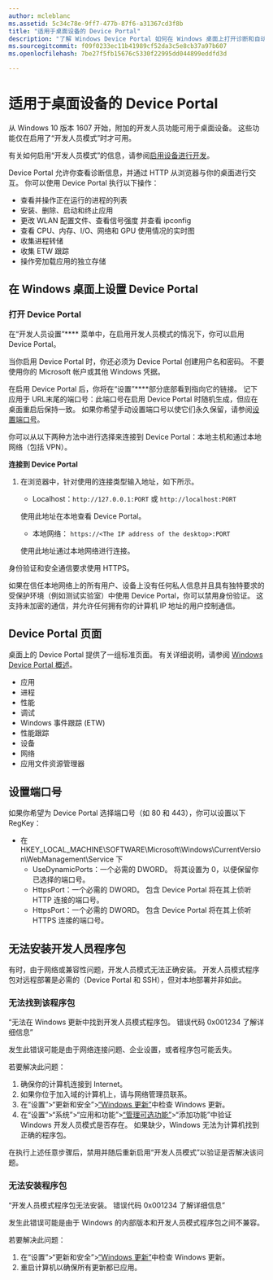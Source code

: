 ```yaml
---
author: mcleblanc
ms.assetid: 5c34c78e-9ff7-477b-87f6-a31367cd3f8b
title: "适用于桌面设备的 Device Portal"
description: "了解 Windows Device Portal 如何在 Windows 桌面上打开诊断和自动化。"
ms.sourcegitcommit: f09f0233ec11b41989cf52da3c5e8cb37a97b607
ms.openlocfilehash: 7be27f5fb15676c5330f22995dd044899eddfd3d

---
```

# 适用于桌面设备的 Device Portal

从 Windows 10 版本 1607 开始，附加的开发人员功能可用于桌面设备。 这些功能仅在启用了“开发人员模式”时才可用。

有关如何启用“开发人员模式”的信息，请参阅[启用设备进行开发](../get-started/enable-your-device-for-development.md)。

Device Portal 允许你查看诊断信息，并通过 HTTP 从浏览器与你的桌面进行交互。 你可以使用 Device Portal 执行以下操作：
- 查看并操作正在运行的进程的列表
- 安装、删除、启动和终止应用
- 更改 WLAN 配置文件、查看信号强度 并查看 ipconfig
- 查看 CPU、内存、I/O、网络和 GPU 使用情况的实时图
- 收集进程转储
- 收集 ETW 跟踪 
- 操作旁加载应用的独立存储

## 在 Windows 桌面上设置 Device Portal

### 打开 Device Portal

在“开发人员设置”**** 菜单中，在启用开发人员模式的情况下，你可以启用 Device Portal。  

当你启用 Device Portal 时，你还必须为 Device Portal 创建用户名和密码。 不要使用你的 Microsoft 帐户或其他 Windows 凭据。  

在启用 Device Portal 后，你将在“设置”****部分底部看到指向它的链接。 记下应用于 URL末尾的端口号：此端口号在启用 Device Portal 时随机生成，但应在桌面重启后保持一致。 如果你希望手动设置端口号以使它们永久保留，请参阅[设置端口号](device-portal-desktop.md#setting-port-numbers)。

你可以从以下两种方法中进行选择来连接到 Device Portal：本地主机和通过本地网络（包括 VPN）。

**连接到 Device Portal**

1. 在浏览器中，针对使用的连接类型输入地址，如下所示。

    - Localhost：`http://127.0.0.1:PORT` 或 `http://localhost:PORT`

    使用此地址在本地查看 Device Portal。
    
    - 本地网络： `https://<The IP address of the desktop>:PORT`

    使用此地址通过本地网络进行连接。

身份验证和安全通信要求使用 HTTPS。

如果在信任本地网络上的所有用户、设备上没有任何私人信息并且具有独特要求的受保护环境（例如测试实验室）中使用 Device Portal，你可以禁用身份验证。 这支持未加密的通信，并允许任何拥有你的计算机 IP 地址的用户控制通信。

## Device Portal 页面

桌面上的 Device Portal 提供了一组标准页面。 有关详细说明，请参阅 [Windows Device Portal 概述](device-portal.md)。

- 应用
- 进程
- 性能
- 调试
- Windows 事件跟踪 (ETW)
- 性能跟踪
- 设备
- 网络
- 应用文件资源管理器 

## 设置端口号

如果你希望为 Device Portal 选择端口号（如 80 和 443），你可以设置以下 RegKey：

- 在 HKEY_LOCAL_MACHINE\SOFTWARE\Microsoft\Windows\CurrentVersion\WebManagement\Service 下
    - UseDynamicPorts：一个必需的 DWORD。 将其设置为 0，以便保留你已选择的端口号。
    - HttpsPort：一个必需的 DWORD。 包含 Device Portal 将在其上侦听 HTTP 连接的端口号。  
    - HttpsPort：一个必需的 DWORD。 包含 Device Portal 将在其上侦听 HTTPS 连接的端口号。

## 无法安装开发人员程序包
有时，由于网络或兼容性问题，开发人员模式无法正确安装。 开发人员模式程序包对远程部署是必需的（Device Portal 和 SSH），但对本地部署并非如此。  

### 无法找到该程序包

“无法在 Windows 更新中找到开发人员模式程序包。 错误代码 0x001234 了解详细信息”   

发生此错误可能是由于网络连接问题、企业设置，或者程序包可能丢失。 

若要解决此问题：

1. 确保你的计算机连接到 Internet。 
2. 如果你位于加入域的计算机上，请与网络管理员联系。 
3. 在“设置”&gt;“更新和安全”&gt;[“Windows 更新”](ms-settings:windowsupdate)中检查 Windows 更新。
4. 在“设置”&gt;“系统”&gt;“应用和功能”&gt;[“管理可选功能”](ms-settings:optionalfeatures)&gt;“添加功能”中验证 Windows 开发人员模式是否存在。 如果缺少，Windows 无法为计算机找到正确的程序包。 

在执行上述任意步骤后，禁用并随后重新启用“开发人员模式”以验证是否解决该问题。 


### 无法安装程序包

“开发人员模式程序包无法安装。 错误代码 0x001234 了解详细信息”

发生此错误可能是由于 Windows 的内部版本和开发人员模式程序包之间不兼容。 

若要解决此问题：

1. 在“设置”&gt;“更新和安全”&gt;[“Windows 更新”](ms-settings:windowsupdate)中检查 Windows 更新。
2. 重启计算机以确保所有更新都已应用。



<!--HONumber=Jun16_HO4-->


